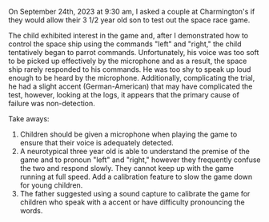 
On September 24th, 2023 at 9:30 am, I asked a couple at Charmington's if they would allow their 3 1/2 year old son to test out the space race game.

The child exhibited interest in the game and, after I demonstrated how to control the space ship using the commands "left" and "right," the child tentatively began to parrot commands. Unfortunately, his voice was too soft to be picked up effectively by the microphone and as a result, the space ship rarely responded to his commands. He was too shy to speak up loud enough to be heard by the microphone. Additionally, complicating the trial, he had a slight accent (German-American) that may have complicated the test, however, looking at the logs, it appears that the primary cause of failure was non-detection.

Take aways:
1. Children should be given a microphone when playing the game to ensure that their voice is adequately detected.
2. A neurotypical three year old is able to understand the premise of the game and to pronoun "left" and "right," however they frequently confuse the two and respond slowly. They cannot keep up with the game running at full speed. Add a calibration feature to slow the game down for young children. 
3. The father suggested using a sound capture to calibrate the game for children who speak with a accent or have difficulty pronouncing the words.